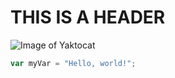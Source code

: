 # THIS IS A HEADER
![Image of Yaktocat](https://octodex.github.com/images/yaktocat.png)
``` javascript
var myVar = "Hello, world!";
```

